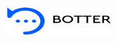 <img src="https://raw.githubusercontent.com/karimabdelhameed/Botter/master/.github/images/ic_botter.png" width="238" height="65" alt="Botter">
